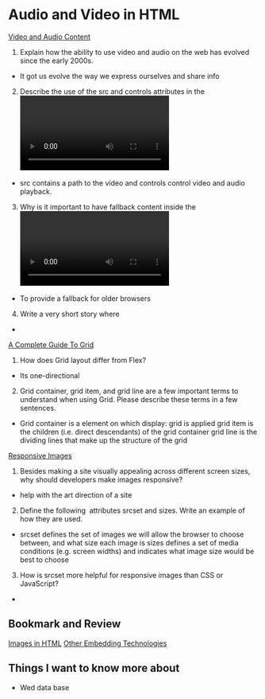 #  Audio and Video in HTML
[Video and Audio Content](https://developer.mozilla.org/en-US/docs/Learn/HTML/Multimedia_and_embedding/Video_and_audio_content)

1. Explain how the ability to use video and audio on the web has evolved since the early 2000s.
- It got us evolve the way we express ourselves and share info

2. Describe the use of the src and controls attributes in the <video> element.
- src contains a path to the video and controls control video and audio playback.

3. Why is it important to have fallback content inside the <video> element?
- To provide a fallback for older browsers

4. Write a very short story where <audio> and <video> are characters.
-  <audio> and <video> are siblings. They work together to make the world a better place.


[A Complete Guide To Grid](https://css-tricks.com/snippets/css/complete-guide-grid/)

1. How does Grid layout differ from Flex?
- Its one-directional

2. Grid container, grid item, and grid line are a few important terms to understand when using Grid. Please describe these terms in a few sentences.
- Grid container is a element on which display: grid is applied
 grid item is the children (i.e. direct descendants) of the grid container
  grid line is the dividing lines that make up the structure of the grid

[Responsive Images](https://developer.mozilla.org/en-US/docs/Learn/HTML/Multimedia_and_embedding/Responsive_images)

1. Besides making a site visually appealing across different screen sizes, why should developers make images responsive?
- help with the art direction of a site

2. Define the following <img> attributes srcset and sizes. Write an example of how they are used.
- srcset defines the set of images we will allow the browser to choose between, and what size each image is
sizes defines a set of media conditions (e.g. screen widths) and indicates what image size would be best to choose

3. How is srcset more helpful for responsive images than CSS or JavaScript?
- 


## Bookmark and Review
[Images in HTML](https://developer.mozilla.org/en-US/docs/Learn/HTML/Multimedia_and_embedding/Images_in_HTML)
[Other Embedding Technologies](https://developer.mozilla.org/en-US/docs/Learn/HTML/Multimedia_and_embedding/Other_embedding_technologies)

## Things I want to know more about
- Wed data base